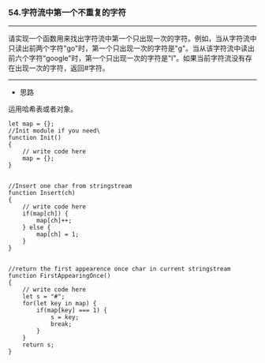 ### 54.字符流中第一个不重复的字符

---

请实现一个函数用来找出字符流中第一个只出现一次的字符。例如，当从字符流中只读出前两个字符"go"时，第一个只出现一次的字符是"g"。当从该字符流中读出前六个字符“google"时，第一个只出现一次的字符是"l"。如果当前字符流没有存在出现一次的字符，返回#字符。


---

* 思路

运用哈希表或者对象。


``` JS
let map = {};
//Init module if you need\
function Init()
{
    // write code here
    map = {};
}


//Insert one char from stringstream
function Insert(ch)
{
    // write code here
    if(map[ch]) {
        map[ch]++;
    } else {
        map[ch] = 1;
    }
}


//return the first appearence once char in current stringstream
function FirstAppearingOnce()
{
    // write code here
    let s = "#";
    for(let key in map) {
        if(map[key] === 1) {
            s = key;
            break;
        }
    }
    return s;
}
```
